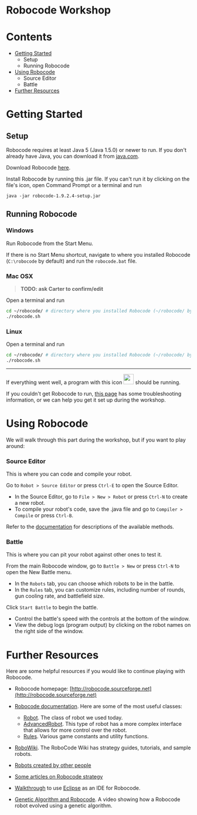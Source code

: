 # Robocode Workshop

# Contents
- [Getting Started](#getting-started)
  - Setup
  - Running Robocode
- [Using Robocode](#using-robocode)
  - Source Editor
  - Battle
- [Further Resources](#further-resources)


# Getting Started

## Setup

Robocode requires at least Java 5 (Java 1.5.0) or newer to run. If you don't already have Java, you can download it from [java.com](http://java.com).

Download Robocode [here](http://sourceforge.net/projects/robocode).

Install Robocode by running this .jar file. If you can't run it by clicking on the file's icon, open Command Prompt or a terminal and run
```
java -jar robocode-1.9.2.4-setup.jar
```

## Running Robocode

### Windows

Run Robocode from the Start Menu. 

If there is no Start Menu shortcut, navigate to where you installed Robocode (`C:\robocode` by default) and run the `robocode.bat` file.

### Mac OSX

> **TODO: ask Carter to confirm/edit**

Open a terminal and run
```bash
cd ~/robocode/ # directory where you installed Robocode (~/robocode/ by default)
./robocode.sh
```

### Linux

Open a terminal and run
```bash
cd ~/robocode/ # directory where you installed Robocode (~/robocode/ by default)
./robocode.sh
```

---

If everything went well, a program with this icon <img src="robocode/robocode.ico" width="28"> should be running.

If you couldn't get Robocode to run, [this page](http://robowiki.net/wiki/Robocode/System_Requirements#Installation_and_configuration) has some troubleshooting information, or we can help you get it set up during the workshop.

# Using Robocode

We will walk through this part during the workshop, but if you want to play around:

### Source Editor

This is where you can code and compile your robot.

Go to `Robot > Source Editor` or press `Ctrl-E` to open the Source Editor.

- In the Source Editor, go to `File > New > Robot` or press `Ctrl-N` to create a new robot.
- To compile your robot's code, save the .java file and go to `Compiler > Compile` or press `Ctrl-B`.

Refer to the [documentation](http://robocode.sourceforge.net/docs/robocode/robocode/Robot.html) for descriptions of the available methods.

### Battle

This is where you can pit your robot against other ones to test it.

From the main Robocode window, go to `Battle > New` or press `Ctrl-N` to open the New Battle menu.

- In the `Robots` tab, you can choose which robots to be in the battle.
- In the `Rules` tab, you can customize rules, including number of rounds, gun cooling rate, and battlefield size.

Click `Start Battle` to begin the battle.

- Control the battle's speed with the controls at the bottom of the window.
- View the debug logs (program output) by clicking on the robot names on the right side of the window.

# Further Resources

Here are some helpful resources if you would like to continue playing with Robocode.

- Robocode homepage: [http://robocode.sourceforge.net](http://robocode.sourceforge.net)
- [Robocode documentation](http://robocode.sourceforge.net/docs/robocode). Here are some of the most useful classes:
  - [Robot](http://robocode.sourceforge.net/docs/robocode/robocode/Robot.html). The class of robot we used today.
  - [AdvancedRobot](http://robocode.sourceforge.net/docs/robocode/robocode/AdvancedRobot.html). This type of robot has a more complex interface that allows for more control over the robot.
  - [Rules](http://robocode.sourceforge.net/docs/robocode/robocode/Rules.html). Various game constants and utility functions.

- [RoboWiki](http://robowiki.net). The RoboCode Wiki has strategy guides, tutorials, and sample robots.
- [Robots created by other people](http://robowiki.net/wiki/RoboRumble/Participants)
- [Some articles on Robocode strategy](http://www.ibm.com/developerworks/java/library/?contentarea_by=Java+technology&search_by=robocode)
- [Walkthrough](http://robowiki.net/wiki/Robocode/Eclipse) to use [Eclipse](http://www.eclipse.org) as an IDE for Robocode.
- [Genetic Algorithm and Robocode](https://www.youtube.com/watch?v=Hp6bhARBGc4). A video showing how a Robocode robot evolved using a genetic algorithm.
